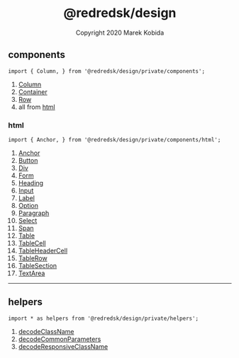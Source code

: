 <h1 align="center">@redredsk/design</h1>
<p align="center">Copyright 2020 Marek Kobida</p>

## components

`import { Column, } from '@redredsk/design/private/components';`

1. [Column](private/components/Column.tsx)
1. [Container](private/components/Container.tsx)
1. [Row](private/components/Row.tsx)
1. all from [html](#html)

### html

`import { Anchor, } from '@redredsk/design/private/components/html';`

1. [Anchor](private/components/html/Anchor.tsx)
1. [Button](private/components/html/Button.tsx)
1. [Div](private/components/html/Div.tsx)
1. [Form](private/components/html/Form.tsx)
1. [Heading](private/components/html/Heading.tsx)
1. [Input](private/components/html/Input.tsx)
1. [Label](private/components/html/Label.tsx)
1. [Option](private/components/html/Option.tsx)
1. [Paragraph](private/components/html/Paragraph.tsx)
1. [Select](private/components/html/Select.tsx)
1. [Span](private/components/html/Span.tsx)
1. [Table](private/components/html/Table.tsx)
1. [TableCell](private/components/html/TableCell.tsx)
1. [TableHeaderCell](private/components/html/TableHeaderCell.tsx)
1. [TableRow](private/components/html/TableRow.tsx)
1. [TableSection](private/components/html/TableSection.tsx)
1. [TextArea](private/components/html/TextArea.tsx)

---

## helpers

`import * as helpers from '@redredsk/design/private/helpers';`

1. [decodeClassName](private/helpers/decodeClassName.ts)
1. [decodeCommonParameters](private/helpers/decodeCommonParameters.ts)
1. [decodeResponsiveClassName](private/helpers/decodeResponsiveClassName.ts)
